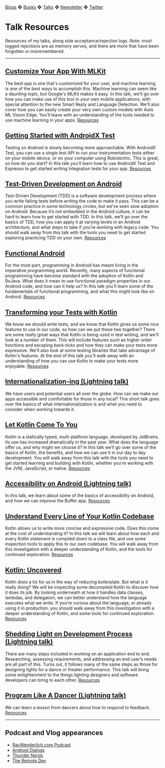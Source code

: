 [Blogs](blogs.md) ❖ [Books](books.md) ❖ [Talks](talks.md) ❖ [Newsletter](https://tinyletter.com/vgonda) ❖ [Twitter](https://twitter.com/TTGonda)

# Talk Resources
Resources of my talks, along side acceptance/rejection logs. Note: most logged rejections are as memory serves, and there are more that have been forgotten or misremembered.

---

## [Customize Your App With MLKit](talks/mlkit.md)

The best app is one that's customized for your user, and machine learning is one of the best ways to accomplish this. Machine learning can seem like a daunting topic, but Google's MLKit makes it easy. In this talk, we'll go over how you can make use of this tool in your own mobile applications, with special attention to the new Smart Reply and Language Detection. We'll also cover how you can easily create your very own custom models with Auto ML Vision Edge. You'll leave with an understanding of the tools needed to use machine learning in your apps. [Resources](talks/mlkit.md)

## [Getting Started with AndroidX Test](talks/androidx_test.md)

Testing on Android is slowly becoming more approachable. With AndroidX Test, you can use a single test API to run your instrumentation tests either on your mobile device, or on your computer using Robolectric. This is great, so how do you start? In this talk you’ll learn how to use AndroidX Test and Espresso to get started writing Integration tests for your app. [Resources](talks/androidx_test.md)

## [Test-Driven Development on Android](talks/tdd.md)

Test-Driven Development (TDD) is a software development process where you write failing tests before writing the code to make it pass. This can be a common practice in some technology circles, but we’ve seen slow adoption on Android. Because it’s not embedded in the Android culture, it can be hard to learn how to get started with TDD. In this talk, we’ll go over the basics of TDD, how you can apply it at varying levels in an Android architecture, and what steps to take if you’re working with legacy code. You should walk away from this talk with the tools you need to get started exploring practicing TDD on your own. [Resources](talks/tdd.md)

## [Functional Android](talks/functional-android.md)

For the most part, programming in Android has meant living in the imperative programming world. Recently, many aspects of functional programming have become standard with the adoption of Kotlin and RxJava. What does it mean to use functional paradigm properties in our Android code, and how can it help us? In this talk you’ll learn some of the fundamentals of functional programming, and what this might look like on Android. [Resources](functional-android.md)

## [Transforming your Tests with Kotlin](talks/transform_your_tests.md)

We know we should write tests, and we know that Kotlin gives us some nice features to use in our code, so how can we put these two together? There are some really great ways that Kotlin is being used in test writing, and we'll look at a number of them. This will include features such as higher order functions and escaping back-ticks and how they can make your tests more expressive. We'll also look at some testing libraries that take advantage of Kotlin's features. At the end of this talk you'll walk away with an understanding of how you can use Kotlin to make your tests more enjoyable.
[Resources](talks/transform_your_tests.md)

## [Internationalization-ing (Lightning talk)](talks/i18n.md)

We have users and potential users all over the globe. How can we make our apps accessible and comfortable for those in any local? This short talk goes over the basics of what internationalization is and what you need to consider when working towards it.

## [Let Kotlin Come To You](talks/let_kotlin_come_to_you.md)

Kotlin is a statically typed, multi-platform language, developed by JetBrains. Its use has increased dramatically in the past year. What does the language offer us, and why might we choose it? In this talk we’ll go over some of the basics of Kotlin, the benefits, and how we can use it in our day to day development. You will walk away from this talk with the tools you need to get started learning and building with Kotlin, whether you’re working with the JVM, JavaScript, or native. [Resources](talks/let_kotlin_come_to_you.md)

## [Accessibility on Android (Lightning talk)](talks/a11y.md)

In this talk, we learn about some of the basics of accessibility on Android, and how we can improve the Buffer app. [Resources](talks/a11y.md)

## [Understand Every Line of Your Kotlin Codebase](talks/understand-every-line.md)

Kotlin allows us to write more concise and expressive code. Does this come at the cost of understanding it? In this talk we will learn about how each and every Kotlin statement is compiled down to a class file, and use some inspection tools to apply this to our own codebase. You will walk away from this investigation with a deeper understanding of Kotlin, and the tools for continued exploration. [Resources](talks/understand-every-line.md)

## [Kotlin: Uncovered](talks/kotlin-uncovered.md)

Kotlin does a lot for us in the way of reducing boilerplate. But what is it really doing? We will be inspecting some decompiled Kotlin to discover how it does its job. By looking underneath at how it handles data classes, lambdas, and delegation, we can better understand how the language executes what we write. If you’re curious about the language, or already using it in production, you should walk away from this investigation with a deeper understanding of Kotlin, and some tools for continued exploration. [Resources](talks/kotlin-uncovered.md)

## [Shedding Light on Development Process (Lightning talk)](talks/shedding-light.md)

There are many steps included in working on an application end to end. Researching, assessing requirements, and addressing an end user’s needs are all part of this. Turns out, it follows many of the same steps as those for designing lights for a dance or theater performance. This talk will bring some enlightenment to the things lighting designers and software developers can bring to each other. [Resources](talks/shedding-light.md)

## [Program Like A Dancer (Lightning talk)](talks/dancer.md)

We can learn a lesson from dancers about how to respond to feedback. [Resources](talks/dancer.md)

---

## Podcast and Vlog appearances

-   [RayWenderlich.com Podcast](https://youtu.be/CMjxBGBDkt8)
-   [Android Dialogs](https://youtu.be/E_h-6N77qr8)
-   [Thunder Nerds](https://youtu.be/RqVH51WtxeI)
-   [The Remote Dev](https://soundcloud.com/the-remote-dev/episode-4-victoria-gonda-buffer)
